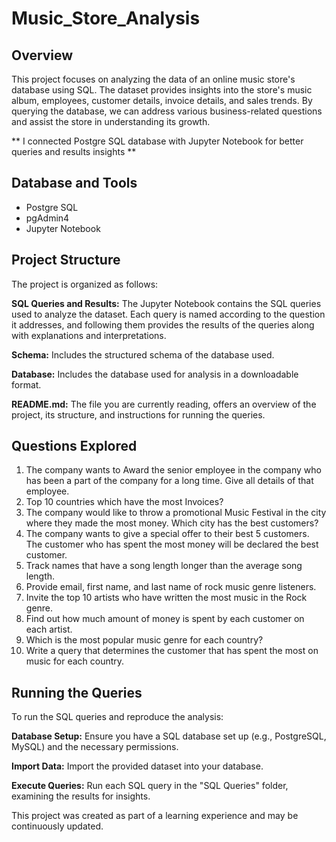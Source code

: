 # Music_Store_Analysis

## Overview
This project focuses on analyzing the data of an online music store's database using SQL. The dataset provides insights into the store's music album, employees, customer details, invoice details, and sales trends. By querying the database, we can address various business-related questions and assist the store in understanding its growth.

** I connected Postgre SQL database with Jupyter Notebook for better queries and results insights **

## Database and Tools

- Postgre SQL
- pgAdmin4
- Jupyter Notebook

## Project Structure
The project is organized as follows:

**SQL Queries and Results:** The Jupyter Notebook contains the SQL queries used to analyze the dataset. Each query is named according to the question it addresses, and following them provides the results of the queries along with explanations and interpretations.

**Schema:** Includes the structured schema of the database used.

**Database:** Includes the database used for analysis in a downloadable format.

**README.md:** The file you are currently reading, offers an overview of the project, its structure, and instructions for running the queries.

## Questions Explored

1. The company wants to Award the senior employee in the company who has been a part of the company for a long time. Give all details of that employee.
2. Top 10 countries which have the most Invoices?
3. The company would like to throw a promotional Music Festival in the city where they made the most money. Which city has the best customers?
4. The company wants to give a special offer to their best 5 customers. The customer who has spent the most money will be declared the best customer.
5. Track names that have a song length longer than the average song length.
6. Provide email, first name, and last name of rock music genre listeners.
7. Invite the top 10 artists who have written the most music in the Rock genre.
8. Find out how much amount of money is spent by each customer on each artist.
9. Which is the most popular music genre for each country?
10. Write a query that determines the customer that has spent the most on music for each country.

## Running the Queries
To run the SQL queries and reproduce the analysis:

**Database Setup:** Ensure you have a SQL database set up (e.g., PostgreSQL, MySQL) and the necessary permissions.

**Import Data:** Import the provided dataset into your database.

**Execute Queries:** Run each SQL query in the "SQL Queries" folder, examining the results for insights.


This project was created as part of a learning experience and may be continuously updated.
